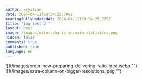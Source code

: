 ```yaml
---
author: krystian
date: 2024-04-11T10:54:25.709Z
meaningfullyUpdatedAt: 2024-04-11T10:54:25.729Z
title: "img test 2 "
layout: post
image: /images/miini-charts-in-main-statistics.png
hidden: false
comments: true
published: true
language: en
---
```

<div className="image">![](/images/order-new-preparing-delivering-ratio-idea.webp "")</div>

<div className="image">![](/images/extra-column-on-bigger-resolutions.jpeg "")</div>